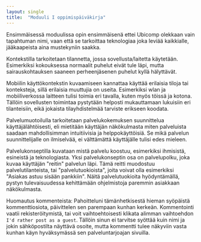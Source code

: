```yaml
---
layout: single
title:  "Moduuli I oppimispäiväkirja"
---
```

Ensimmäisessä moduulissa opin ensimmäisenä ettei Ubicomp olekkaan vain tapahtuman nimi, vaan että se tarkoittaa teknologiaa joka leviää kaikkialle, jääkaapeista aina mustekyniin saakka.

Kontekstilla tarkoitetaan tilannetta, jossa sovellusta/laitetta käytetään. Esimerkiksi kokouksessa normaalit puhelut eivät tule läpi, mutta sairauskohtauksen saaneen perheenjäsenen puhelut kyllä hälyttävät.

Mobiilin käyttökontekstin kuvaamiseen kannattaa käyttää erilaisia tiloja tai konteksteja, sillä erilaisia muuttujia on useita. Esimerkiksi wlan ja mobiiliverkossa laitteen tulisi toimia eri tavalla, kuten myös töissä ja kotona. Tällöin sovellusten toimintaa pystytään helposti mukauttamaan lukuisiin eri tilanteisiin, eikä jokaista tilayhdistelmää tarviste erikseen koodata. 

Palvelumuotoilulla tarkoitetaan palvelukokemuksen suunnittelua käyttäjälähtöisesti, eli mietitään käyttäjän näkökulmasta miten palveluista saadaan mahdollisimman intuitiivisia ja helppokäyttöisiä. Se mikä palvelun suunnittelijalle on ilmiselvää, ei välttämättä käyttäjälle tulisi edes mieleen.

Palvelukonseptilla kuvataan mistä palvelu koostuu, esimerkiksi ihmisistä, esineistä ja teknologiasta. Yksi palvelukonseptin osa on palvelupolku, joka kuvaa käyttäjän "reitin" palvelun läpi. Tämä reitti muodostuu palvelutilanteista, tai "palvelutuokioista", joita voivat olla esimerkiksi "Asiakas astuu sisään pankkiin". Näitä palvelutuokioita hyödyntämällä, pystyn tulevaisuudessa kehittämään ohjelmistoja paremmin asiakkaan näkökulmasta.

Huomautus kommenteista: Pahoitteluni tämänhetkisestä hieman syöpäistä kommenttiosiota, päivittelen sen parempaan kunhan kerkeän. Kommentointi vaatii rekisteröitymistä, tai voit vaihtoehtoisesti klikata alimman vaihtoehdon `I'd rather post as a guest`. Tällöin sinun ei tarvitse syöttää kuin nimi ja jokin sähköpostilta näyttävä osoite, mutta kommentti tulee näkyviin vasta kunhan käyn hyväksymässä sen palveluntarjoajan sivuilla.
